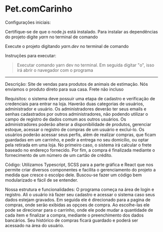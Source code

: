 # Pet.comCarinho

Configurações iniciais:

Certifique-se de que o node.js está instalado.
Para instalar as dependências do projeto digite *yarn* no terminal de comando 

Execute o projeto digitando *yarn.dev* no terminal de comando


Instruções para executar:
>Executar comando yarn dev no terminal. Em seguida digitar "o", isso irá abrir o navegador com o programa 

------------------------------------------------------------------------------------------------------------------------
Descrição:
Site de vendas para produtos de animais de estimação. Nós enviamos o produto direto para sua casa. Frete não incluso

Requisitos: o sistema deve possuir uma etapa de cadastro e verificação de credenciais para entrar na loja. Haverão duas categorias de usuários, administrador e usuário. Os administradores deverão ter seus emails e senhas cadastrados por outros administradores, não podendo utilizar o campo de registro de dados comum aos outros usuários. 
Os administradores poderão alterar a disponibilidade de produtos, gerenciar estoque, acessar o registro de compras de um usuário e excluí-lo. 
Os usuários poderão acessar seus perfis, além de realizar compras, que ficam guardadas em um carrinho, e pedir a entrega no seu domicílio, ou optar pela retirada em uma loja. No primeiro caso, o sistema irá calcular o frete baseado no endereço fornecido. Por fim, a compra é finalizada mediante o fornecimento de um número de um cartão de crédito.

Código: Utilizamos Typescript, SCSS para a parte gráfica e React que nos permite criar diversos componentes e facilita o gerenciamento do projeto a medida que cresce o escolpo dele. Buscou-se fazer um código bem modularizado e fácil de se entender.

Nossa estrutura e funcionalidades:
O programa começa na área de login e registro. Ali o usuário irá fazer seu cadastro e acessar o sistema caso seus dados estejam gravados. Em seguida ele é direcionado para a pagina de compras, onde serão exibidas as opçoes de compra. Ao escolhe-las ele pode se direcionar para o carrinho, onde ele pode mudar a quantidade de cada item e finalizar a compra, mediante o preenchimento dos dados bancários. Seu histórico de compras ficará guardado e poderá ser acessado na área do usuário. 
